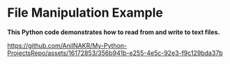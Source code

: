 # File Manipulation Example
**This Python code demonstrates how to read from and write to text files.**

https://github.com/AnilNAKR/My-Python-ProjectsRepo/assets/16172853/356b941b-e255-4e5c-92e3-f9c129bda37b

